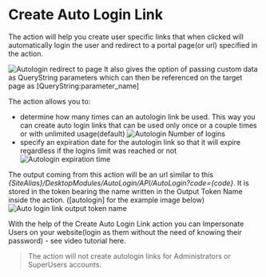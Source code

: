 # Create Auto Login Link

The action will help you create user specific links that when clicked will automatically login the user and redirect to a portal page(or url) specified in the action.

![Autologin redirect to page](https://static.dnnsharp.com/documentation/autologin_redirect_to_page.png)
It also gives the option of passing custom data as QueryString parameters which can then be referenced on the target page as [QueryString:parameter_name]

The action allows you to:
* determine how many times can an autologin link be used. This way you can create auto login links that can be used only once or a couple times or with unlimited usage(default)
![Autologin Number of logins](https://static.dnnsharp.com/documentation/autologin_number_of_logins.png)
* specify an expiration date for the autologin link so that it will expire regardless if the logins limit was reached or not
![Autologin expiration time](https://static.dnnsharp.com/documentation/autologin_expiration.png)

The output coming from this action will be an url similar to this *{SiteAlias}/DesktopModules/AutoLogin/API/AutoLogin?code={code}*. 
It is stored in the token bearing the name written in the Output Token Name inside the action. ([autologin] for the example image below)
![Auto login link output token name](https://static.dnnsharp.com/documentation/autologin_link_output_token.png)

With the help of the Create Auto Login Link action you can Impersonate Users on your website(login as them without the need of knowing their password) - see video tutorial here.

> The action will not create autologin links for Administrators or SuperUsers accounts.
